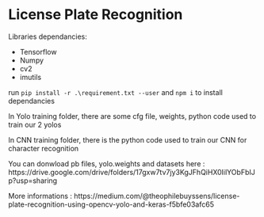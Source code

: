 # License Plate Recognition

Libraries dependancies:
  <ul>
  <li>Tensorflow</li>
  <li>Numpy</li>
  <li>cv2</li>
  <li>imutils</li>
  </ul>

  <p>
    run <code>pip install -r .\requirement.txt --user</code> and <code>npm i</code> to install dependancies
  </p>
  
  <p>In Yolo training folder, there are some cfg file, weights, python code used to train our 2 yolos</p>
  <p>In CNN training folder, there is the python code used to train our CNN for character recognition</p>
  <p>You can donwload pb files, yolo.weights and datasets here : https://drive.google.com/drive/folders/17gxw7tv7jy3KgJFhQiHX0IilYObFbIJp?usp=sharing </p>
 <p> More informations : https://medium.com/@theophilebuyssens/license-plate-recognition-using-opencv-yolo-and-keras-f5bfe03afc65 </p>    
